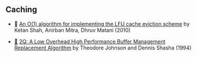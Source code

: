 ## Caching

* :scroll:
  [An O(1) algorithm for implementing the LFU cache eviction scheme]
  by Ketan Shah, Anirban Mitra, Dhruv Matani (2010)

* [:scroll:][Local | 2Q]
  [2Q: A Low Overhead High Performance Buffer Management Replacement Algorithm]
  by Theodore Johnson and Dennis Shasha (1994)


[//]: # (LOCAL LINKS for :scroll:)
[Local | 2Q]:
    2q-a-low-overhead-high-performance-buffer-management-replacement-algorithm.pdf


[An O(1) algorithm for implementing the LFU cache eviction scheme]:
    a-constant-algorithm-for-implementing-the-lfu-cache-eviction-scheme.pdf
[2Q: A Low Overhead High Performance Buffer Management Replacement Algorithm]:
    http://www.vldb.org/conf/1994/P439.PDF
